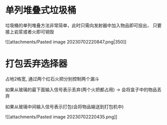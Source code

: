 
# 单列堆叠式垃圾桶

垃圾桶的单列堆叠方法非常简单，此时只需向发射器中加入物品即可投出， 只要接上岩浆或者火即可销毁

![[attachments/Pasted image 20230702220847.png|350]]



# 打包丢弃选择器

占地2格宽, 通过两个红石火把分别控制两个漏斗

如果从玻璃的最下面输入信号表示丢弃(两个火把都占用) -> 会将盒子中的物品丢弃

如果从玻璃中间输入信号表示打包(会将物品输送到打包机中)

![[attachments/Pasted image 20230702220435.png]]
